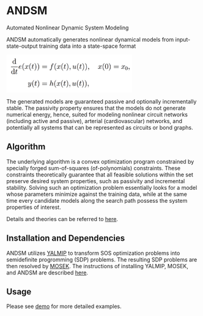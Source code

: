 # ANDSM 
Automated Nonlinear Dynamic System Modeling

ANDSM automatically generates nonlinear dynamical models from input-state-output training data
into a state-space format

<img src="fig/system.png" alt="system" align="middle" height="100"/>

The generated models are guaranteed passive and optionally incrementally stable.
The passivity property ensures that the models do not generate numerical energy,
hence, suited for modeling nonlinear circuit networks (including active and passive), 
arterial (cardiovascular) networks, and potentially all systems that can be 
represented as circuits or bond graphs.


## Algorithm 

The underlying algorithm is a convex optimization program constrained by specially 
forged sum-of-squares (of-polynomials) constraints. 
These constraints theoretically guarantee that all feasible solutions within
the set preserve desired system properties, such as passivity and incremental stability.
Solving such an optimization problem essentially looks for a model whose
parameters minimize against the training data,
while at the same time every candidate models along the search path
possess the system properties of interest.
 
Details and theories can be referred to [here](http://feature.space/doc/hsiao_thesis.pdf).


## Installation and Dependencies

ANDSM utilizes [YALMIP](http://users.isy.liu.se/johanl/yalmip/) to transform SOS optimization problems 
into semidefinite progromming (SDP) problems. 
The resulting SDP problems are then resolved by [MOSEK](https://www.mosek.com/).
The instructions of installing YALMIP, MOSEK, and ANDSM are described [here](INSTALL.md).


## Usage

Please see [demo](andsm_demo.m) for more detailed examples.
